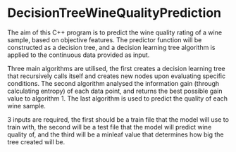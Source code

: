 # DecisionTreeWineQualityPrediction

The aim of this C++ program is to predict the wine quality rating of a wine sample, based on objective features.
The predictor function will be constructed as a decision tree, and a decision learning tree algorithm is applied to the continuous data provided as input.

Three main algorithms are utilised, the first creates a decision learning tree that recursively calls itself and creates new nodes upon evaluating specific conditions. 
The second algorithm analysed the information gain (through calculating entropy) of each data point, and returns the best possible gain value to algorithm 1. 
The last algorithm is used to predict the quality of each wine sample. 

3 inputs are required, the first should be a train file that the model will use to train with, the second will be a test file that the model will predict wine quality of,
and the third will be a minleaf value that determines how big the tree created will be. 
